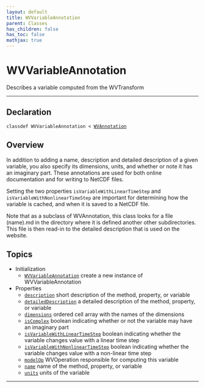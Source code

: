 ```yaml
---
layout: default
title: WVVariableAnnotation
parent: Classes
has_children: false
has_toc: false
mathjax: true
---
```


#  WVVariableAnnotation

Describes a variable computed from the WVTransform


---

## Declaration

<div class="language-matlab highlighter-rouge"><div class="highlight"><pre class="highlight"><code>classdef WVVariableAnnotation < <a href="/classes/wvannotation/" title="WVAnnotation">WVAnnotation</a></code></pre></div></div>

## Overview
  
  In addition to adding a name, description and detailed description of
  a given variable, you also specify its dimensions, units, and whether
  or note it has an imaginary part. These annotations are used for both
  online documentation and for writing to NetCDF files.
 
  Setting the two properties `isVariableWithLinearTimeStep` and
  `isVariableWithNonlinearTimeStep` are important for determining
  how the variable is cached, and when it is saved to a NetCDF file.
 
  Note that as a subclass of WVAnnotation, this class looks for
  a file (name).md in the directory where it is defined another other
  subdirectories. This file is then read-in to the detailed description
  that is used on the website.
 
  


## Topics
+ Initialization
  + [`WVVariableAnnotation`](/classes/wvvariableannotation/wvvariableannotation.html) create a new instance of WVVariableAnnotation
+ Properties
  + [`description`](/classes/wvvariableannotation/description.html) short description of the method, property, or variable
  + [`detailedDescription`](/classes/wvvariableannotation/detaileddescription.html) a detailed description of the method, property, or variable
  + [`dimensions`](/classes/wvvariableannotation/dimensions.html) ordered cell array with the names of the dimensions
  + [`isComplex`](/classes/wvvariableannotation/iscomplex.html) boolean indicating whether or not the variable may have an imaginary part
  + [`isVariableWithLinearTimeStep`](/classes/wvvariableannotation/isvariablewithlineartimestep.html) boolean indicating whether the variable changes value with a linear time step
  + [`isVariableWithNonlinearTimeStep`](/classes/wvvariableannotation/isvariablewithnonlineartimestep.html) boolean indicating whether the variable changes value with a non-linear time step
  + [`modelOp`](/classes/wvvariableannotation/modelop.html) WVOperation responsible for computing this variable
  + [`name`](/classes/wvvariableannotation/name.html) name of the method, property, or variable
  + [`units`](/classes/wvvariableannotation/units.html) units of the variable


---